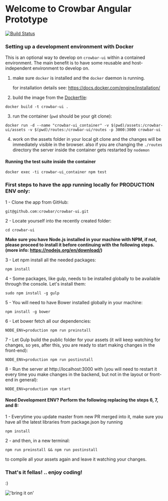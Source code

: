 # Welcome to Crowbar Angular Prototype
[![Build Status](https://travis-ci.org/crowbar/crowbar-ui.svg?branch=master)](https://travis-ci.org/crowbar/crowbar-ui)

### Setting up a development environment with Docker

This is an optional way to develop on `crowbar-ui` within a contained environment. The main benefit is to have some reusable and host-independent environment to develop on.

1. make sure `docker` is installed and the `docker` daemon is running.

   for installation details see: https://docs.docker.com/engine/installation/
2. build the image from the [Dockerfile](Dockerfile):
  ```
  docker build -t crowbar-ui .
  ```
3. run the container (`pwd` should be your git clone):
  ```
  docker run -d --name "crowbar-ui_container" -v $(pwd)/assets:/crowbar-ui/assets -v $(pwd)/routes:/crowbar-ui/routes -p 3000:3000 crowbar-ui
  ```
4. work on the assets folder in your local git clone and the changes will be immediately visible in the browser.
   also if you are changing the `./routes` directory the server inside the container gets restarted by `nodemon`

#### Running the test suite inside the container
```
docker exec -ti crowbar-ui_container npm test
```

### First steps to have the app running locally for PRODUCTION ENV only:

1 - Clone the app from GitHub:

`git@github.com:crowbar/crowbar-ui.git`

2 - Locate yourself into the recently created folder:

`cd crowbar-ui`

**Make sure you have Node.js installed in your machine with NPM, if not, please proceed to install it before continuing with the following steps. (more info: https://nodejs.org/en/download/)**

3 - Let npm install all the needed packages:

`npm install`

4 - Some packages, like gulp, needs to be installed globally to be available through the console. Let's install them:

`sudo npm install -g gulp`

5 - You will need to have Bower installed globally in your machine:

`npm install -g bower`

6 - Let bower fetch all our dependencies:

`NODE_ENV=production npm run preinstall`

7 - Let Gulp build the public folder for your assets (it will keep watching for changes, so yes, after this, you are ready to start making changes in the front-end):

`NODE_ENV=production npm run postinstall`

8 - Run the server at http://localhost:3000 with (you will need to restart it every time you make changes in the backend, but not in the layout or front-end in general):

`NODE_ENV=production npm start`

#### Need Development ENV? Perform the following replacing the steps 6, 7, and 8:

1 - Everytime you update master from new PR merged into it, make sure you have all the latest libraries from package.json by running

`npm install`

2 - and then, in a new terminal:

`npm run preinstall && npm run postinstall`

to compile all your assets again and leave it watching your changes.

### That's it fellas! .. enjoy coding! ###

:)

!['bring it on'](http://s2.quickmeme.com/img/0b/0bf4e6e37c1539469cf8adc3e3a63b98e3943ad3ee72bd2d9c8de9ba22eefdd2.jpg)
